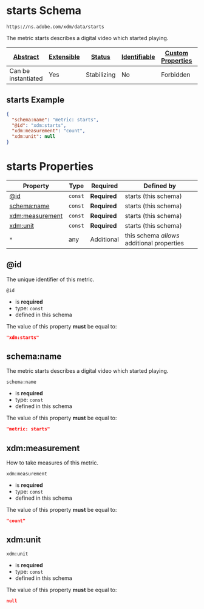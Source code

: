 
# starts Schema

```
https://ns.adobe.com/xdm/data/starts
```

The metric starts describes a digital video which started playing.

| [Abstract](../../abstract.md) | [Extensible](../../extensions.md) | [Status](../../status.md) | [Identifiable](../../id.md) | [Custom Properties](../../extensions.md) | [Additional Properties](../../extensions.md) | Defined In |
|-------------------------------|-----------------------------------|---------------------------|-----------------------------|------------------------------------------|----------------------------------------------|------------|
| Can be instantiated | Yes | Stabilizing | No | Forbidden | Permitted | [data/starts.schema.json](data/starts.schema.json) |

## starts Example
```json
{
  "schema:name": "metric: starts",
  "@id": "xdm:starts",
  "xdm:measurement": "count",
  "xdm:unit": null
}
```

# starts Properties

| Property | Type | Required | Defined by |
|----------|------|----------|------------|
| [@id](#@id) | `const` | **Required** | starts (this schema) |
| [schema:name](#schemaname) | `const` | **Required** | starts (this schema) |
| [xdm:measurement](#xdmmeasurement) | `const` | **Required** | starts (this schema) |
| [xdm:unit](#xdmunit) | `const` | **Required** | starts (this schema) |
| `*` | any | Additional | this schema *allows* additional properties |

## @id

The unique identifier of this metric.

`@id`
* is **required**
* type: `const`
* defined in this schema

The value of this property **must** be equal to:

```json
"xdm:starts"
```





## schema:name

The metric starts describes a digital video which started playing.

`schema:name`
* is **required**
* type: `const`
* defined in this schema

The value of this property **must** be equal to:

```json
"metric: starts"
```





## xdm:measurement

How to take measures of this metric.

`xdm:measurement`
* is **required**
* type: `const`
* defined in this schema

The value of this property **must** be equal to:

```json
"count"
```





## xdm:unit


`xdm:unit`
* is **required**
* type: `const`
* defined in this schema

The value of this property **must** be equal to:

```json
null
```




